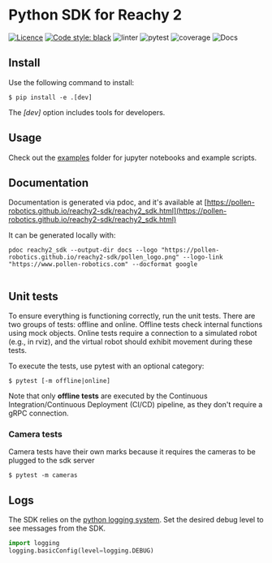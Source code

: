 # Python SDK for Reachy 2

[![Licence](https://img.shields.io/badge/licence-Apache%202.0-blue)](LICENSE) 
[![Code style: black](https://img.shields.io/badge/code%20style-black-000000.svg)](https://github.com/psf/black) 
![linter](https://github.com/pollen-robotics/reachy2-sdk/actions/workflows/lint.yml/badge.svg) 
![pytest](https://github.com/pollen-robotics/reachy2-sdk/actions/workflows/unit_tests.yml/badge.svg) 
![coverage](https://img.shields.io/endpoint?url=https://gist.githubusercontent.com/FabienDanieau/92452aca5c894f95fb934dc2a7a6815f/raw/covbadge.json)
![Docs](https://github.com/pollen-robotics/python-template/actions/workflows/docs.yml/badge.svg)

## Install

Use the following command to install:

```console
$ pip install -e .[dev]
```

The *[dev]* option includes tools for developers.

## Usage

Check out the [examples](src/examples/) folder for jupyter notebooks and example scripts.

## Documentation

Documentation is generated via pdoc, and it's available at [https://pollen-robotics.github.io/reachy2-sdk/reachy2_sdk.html](https://pollen-robotics.github.io/reachy2-sdk/reachy2_sdk.html)


It can be generated locally with:
```console
pdoc reachy2_sdk --output-dir docs --logo "https://pollen-robotics.github.io/reachy2-sdk/pollen_logo.png" --logo-link "https://www.pollen-robotics.com" --docformat google


```

## Unit tests

To ensure everything is functioning correctly, run the unit tests. There are two groups of tests: offline and online. Offline tests check internal functions using mock objects. Online tests require a connection to a simulated robot (e.g., in rviz), and the virtual robot should exhibit movement during these tests.

To execute the tests, use pytest with an optional category:

```console
$ pytest [-m offline|online]
```

Note that only **offline tests** are executed by the Continuous Integration/Continuous Deployment (CI/CD) pipeline, as they don't require a gRPC connection.

### Camera tests

Camera tests have their own marks because it requires the cameras to be plugged to the sdk server 

```console
$ pytest -m cameras
```

## Logs

The SDK relies on the [python logging system](https://docs.python.org/3/howto/logging.html). Set the desired debug level to see messages from the SDK.

```python
import logging
logging.basicConfig(level=logging.DEBUG)
```

